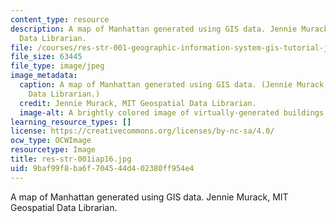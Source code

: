 ```yaml
---
content_type: resource
description: A map of Manhattan generated using GIS data. Jennie Murack, MIT Geospatial
  Data Librarian.
file: /courses/res-str-001-geographic-information-system-gis-tutorial-january-iap-2016/9baf99f8ba6f704544d402380ff954e4_res-str-001iap16.jpg
file_size: 63445
file_type: image/jpeg
image_metadata:
  caption: A map of Manhattan generated using GIS data. (Jennie Murack, MIT Geospatial
    Data Librarian.)
  credit: Jennie Murack, MIT Geospatial Data Librarian.
  image-alt: A brightly colored image of virtually-generated buildings and streets.
learning_resource_types: []
license: https://creativecommons.org/licenses/by-nc-sa/4.0/
ocw_type: OCWImage
resourcetype: Image
title: res-str-001iap16.jpg
uid: 9baf99f8-ba6f-7045-44d4-02380ff954e4
---
```

A map of Manhattan generated using GIS data. Jennie Murack, MIT Geospatial Data Librarian.
